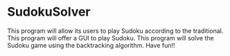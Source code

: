# SudokuSolver
This program will allow its users to play Sudoku according to the traditional. This program will offer a GUI to play Sudoku. This program will solve the Sudoku game using the backtracking algorithm. Have fun!!
